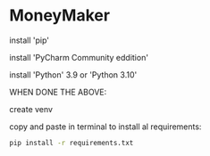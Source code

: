 # MoneyMaker

install 'pip'

install 'PyCharm Community eddition'

install 'Python' 3.9 or 'Python 3.10'



WHEN DONE THE ABOVE:

create venv

copy and paste in terminal to install al requirements:
``` bash 
pip install -r requirements.txt
```
